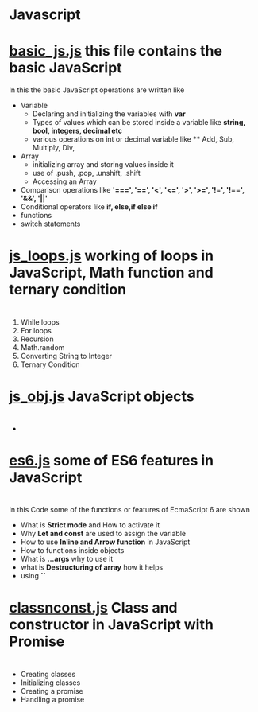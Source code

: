 # Javascript
#
# **[basic_js.js](https://github.com/Pranav-n-js/Javascript/blob/main/basic_js.js)**  this file contains the basic JavaScript
In this the basic JavaScript operations are written like
* Variable
  * Declaring and initializing the variables with **var**
  * Types of values which can be stored inside a variable like **string, bool, integers, decimal etc**
  * various operations on int or decimal variable like  ** Add, Sub, Multiply, Div, 
* Array
  * initializing array and storing values inside it
  * use of .push, .pop, .unshift, .shift
  * Accessing an Array
* Comparison operations like **'===', '==', '<', '<=', '>', '>=', '!=', '!==', '&&', '||'**
* Conditional operators like **if, else,if else if**
* functions
* switch statements
#
# **[js_loops.js](https://github.com/Pranav-n-js/Javascript/blob/main/js_loops.js)** working of loops in JavaScript, Math function and ternary condition
#
1. While loops
2. For loops
3. Recursion
4. Math.random
5. Converting String to Integer
6. Ternary Condition
#
# **[js_obj.js](https://github.com/Pranav-n-js/Javascript/blob/main/js_obj.js)** JavaScript objects
#
* 
#
# **[es6.js](https://github.com/Pranav-n-js/Javascript/blob/main/es6.js)** some of ES6 features in JavaScript
#
In this Code some of the functions or features of EcmaScript 6 are shown
* What is **Strict mode** and How to activate it 
* Why **Let and const** are used to assign the variable
* How to use **Inline and Arrow function** in JavaScript
* How to functions inside objects
* What is **...args** why to use it
* what is **Destructuring of array** how it helps
* using **\`\`**
#
# **[classnconst.js](https://github.com/Pranav-n-js/Javascript/blob/main/classnconst.js)** Class and constructor in JavaScript with Promise 
#
* Creating classes
* Initializing classes
* Creating a promise
* Handling a promise
 
